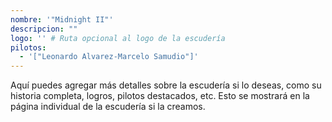 ```yaml
---
nombre: '"Midnight II"'
descripcion: ""
logo: '' # Ruta opcional al logo de la escudería
pilotos:
  - '["Leonardo Alvarez-Marcelo Samudio"]'
---
```


Aquí puedes agregar más detalles sobre la escudería si lo deseas, como su historia completa, logros, pilotos destacados, etc. Esto se mostrará en la página individual de la escudería si la creamos.
